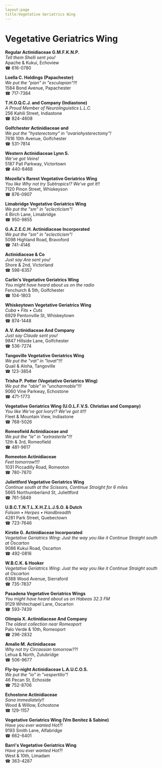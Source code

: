 ```yaml
---
layout:page
title:Vegetative Geriatrics Wing
---
```

# Vegetative Geriatrics Wing

**Regular Actinidiaceae G.M.F.K.N.P.**  
_Tell them Shelli sent you!_  
Apache & Kukui, Echoview  
☎ 616-0780



**Loella C. Holdings (Papachester)**  
_We put the "pian" in "esculapian"!!!_  
1584 Bond Avenue, Papachester  
☎ 717-7384



**T.H.O.Q.C.J. and Company (Indiastone)**  
_A Proud Member of Neurolinguistics L.L.C._  
256 Kahili Street, Indiastone  
☎ 824-4608



**Golfchester Actinidiaceae and**  
_We put the "hysterectomy" in "ovariohysterectomy"!_  
7616 10th Avenue, Golfchester  
☎ 531-7814



**Western Actinidiaceae Lynn S.**  
_We've got Veins!_  
5187 Pall Parkway, Victortown  
☎ 440-8468



**Mozella's Rarest Vegetative Geriatrics Wing**  
_You like Why not try Subtropics!? We've got it!!_  
7120 Pinon Street, Whiskeyson  
☎ 876-0907



**Limabridge Vegetative Geriatrics Wing**  
_We put the "sm" in "eclecticism"!_  
4 Birch Lane, Limabridge  
☎ 950-9855



**G.A.Z.E.C.H. Actinidiaceae Incorporated**  
_We put the "sm" in "eclecticism"!_  
5098 Highland Road, Bravoford  
☎ 741-4146



**Actinidiaceae & Co**  
_Just say Ara sent you!_  
Shore & 2nd, Victorland  
☎ 598-6357



**Carlin's Vegetative Geriatrics Wing**  
_You might have heard about us on the radio_  
Fenchurch & 5th, Golfchester  
☎ 104-1803



**Whiskeytown Vegetative Geriatrics Wing**  
_Cuba • Fits • Cuts_  
6929 Pentonville St, Whiskeytown  
☎ 874-1448



**A.V. Actinidiaceae And Company**  
_Just say Claude sent you!_  
9847 Hillside Lane, Golfchester  
☎ 536-7274



**Tangoville Vegetative Geriatrics Wing**  
_We put the "vat" in "lovat"!!!_  
Quail & Aloha, Tangoville  
☎ 123-3854



**Trisha P. Potter (Vegetative Geriatrics Wing)**  
_We put the "able" in "uncharmable"!!!_  
9060 Vine Parkway, Echostone  
☎ 471-1773



**Vegetative Geriatrics Wing (U.O.L.F.V.S. Christian and Company)**  
_You like We've got Ivory!? We've got it!!!_  
Fleet & Mountain View, Indiastone  
☎ 768-5026



**Romeofield Actinidiaceae and**  
_We put the "le" in "extrasterile"!!!_  
12th & 3rd, Romeofield  
☎ 481-9617



**Romeoton Actinidiaceae**  
_Feet tomorrow!!!!_  
1031 Piccadilly Road, Romeoton  
☎ 780-7870



**Juliettford Vegetative Geriatrics Wing**  
_Continue south at the Scissors, Continue Straight for 6 miles_  
5665 Northumberland St, Juliettford  
☎ 761-5849



**U.B.C.T.N.T.L.X.H.Z.L.J.S.O. & Dutch**  
_Folsom • Herpes • Handbreadth_  
4281 Park Street, Quebectown  
☎ 723-7646



**Kirstie G. Actinidiaceae Incorporated**  
_Vegetative Geriatrics Wing: Just the way you like it 
Continue Straight south at Oscarton_  
9086 Kukui Road, Oscarton  
☎ 492-0816



**W.B.C.K. & Hooker**  
_Vegetative Geriatrics Wing: Just the way you like it 
Continue Straight south at Oscarton_  
6388 Wood Avenue, Sierraford  
☎ 735-7837



**Pasadena Vegetative Geriatrics Wings**  
_You might have heard about us on Habeas 32.3 FM_  
9129 Whitechapel Lane, Oscarton  
☎ 593-7439



**Olimpia X. Actinidiaceae And Company**  
_The oldest collection near Romeoport_  
Palo Verde & 10th, Romeoport  
☎ 296-2832



**Amalie M. Actinidiaceae**  
_Why not try Circassian tomorrow??!_  
Lehua & North, Zulubridge  
☎ 506-9677



**Fly-by-night Actinidiaceae L.A.U.C.O.S.**  
_We put the "io" in "vespertilio"!_  
46 Pecan St, Echoside  
☎ 752-8706



**Echostone Actinidiaceae**  
_Sana immediately!!_  
Wood & Willow, Echostone  
☎ 129-1157



**Vegetative Geriatrics Wing (Vm Benitez & Sabine)**  
_Have you ever wanted Hot?!_  
9193 Smith Lane, Alfabridge  
☎ 662-6401



**Barri's Vegetative Geriatrics Wing**  
_Have you ever wanted Hot?!_  
West & 10th, Limadam  
☎ 363-4287



